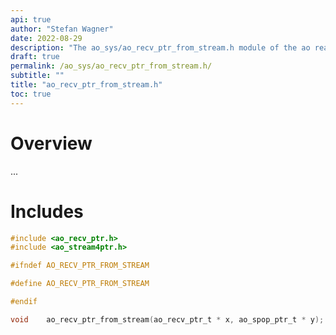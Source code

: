 ```yaml
---
api: true
author: "Stefan Wagner"
date: 2022-08-29
description: "The ao_sys/ao_recv_ptr_from_stream.h module of the ao real-time operating system."
draft: true
permalink: /ao_sys/ao_recv_ptr_from_stream.h/ 
subtitle: ""
title: "ao_recv_ptr_from_stream.h"
toc: true
---
```


# Overview

...

# Includes

```c
#include <ao_recv_ptr.h>
#include <ao_stream4ptr.h>

#ifndef AO_RECV_PTR_FROM_STREAM

#define AO_RECV_PTR_FROM_STREAM

#endif

void    ao_recv_ptr_from_stream(ao_recv_ptr_t * x, ao_spop_ptr_t * y);

```
